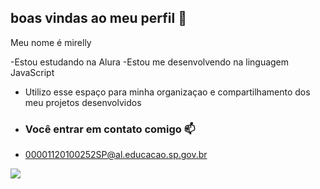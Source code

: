 ## boas vindas ao meu perfil 💙

Meu nome é mirelly 

-Estou estudando na Alura
-Estou me desenvolvendo na linguagem JavaScript
- Utilizo esse espaço para minha organizaçao e compartilhamento dos meu projetos desenvolvidos

- ### Você entrar em contato comigo 📫

- 00001120100252SP@al.educacao.sp.gov.br

![](-https://media1.tenor.com/m/z_rWymRBM-0AAAAd/girl-baby.gif)
